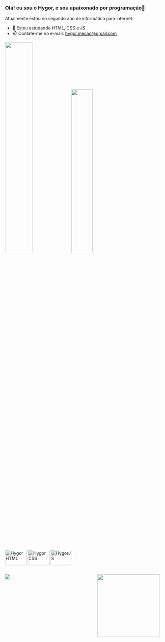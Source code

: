### Olá! eu sou o Hygor, e sou apaixonado por programação🎒<br>
<p>Atualmente estou no segundo ano de informática para internet.</p>

- 🌱 Estou estudando HTML, CSS e JS
- 📫 Contate-me no e-mail: hygor.mecap@gmail.com

<div>
<picture>
<source
  srcset="https://github-readme-stats.vercel.app/api?username=HygorSX&show_icons=true&theme=midnight-purple"
  media="(prefers-color-scheme: dark)"
/>
 <img width="42%" src="https://github-readme-stats.vercel.app/api?username=HygorSX&show_icons=true" />
</picture>
 <img width="37%"src="https://github-readme-stats.vercel.app/api/top-langs/?username=HygorSX&layout=compact&theme=midnight-purple" />
  </div>
  <div style="display: inline-block"><br>
  <img align="center" alt="HygorHTML" height="50" width="70" src="https://cdn.jsdelivr.net/gh/devicons/devicon/icons/html5/html5-original.svg" />
  <img align="center" alt="HygorCSS" height="50" width="70" src="https://cdn.jsdelivr.net/gh/devicons/devicon/icons/css3/css3-original.svg" />
  <img align="center" alt="HygorJS" height="50" width="70" src="https://cdn.jsdelivr.net/gh/devicons/devicon/icons/javascript/javascript-original.svg" />
  </div>
  
##
  <div>
  <a href="https://www.linkedin.com/in/hygor-abrantes-5954a5262/" target="_blank"><img src="https://img.shields.io/badge/LinkedIn-0077B5?style=for-the-badge&logo=linkedin&logoColor=white">
            <img align="right" height="204em" widht="108em" src="https://github.com/HygorSX/HygorSX/assets/116827177/6f6ca157-707e-40de-95b4-d963db727850">
  </div>

  
  
